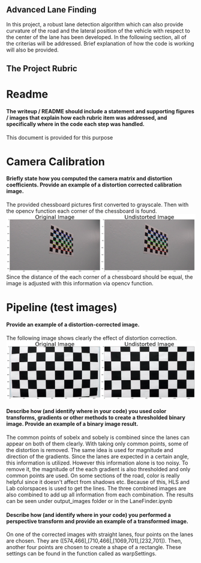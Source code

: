 ## Advanced Lane Finding

In this project, a robust lane detection algorithm which can also provide curvature of the road and the lateral position of the vehicle with respect to the center of the lane has been developed. In the following section, all of the criterias will be addressed. Brief explanation of how the code is working will also be provided.


[//]: # (Image References)

[image1]: ./output_images/chessboard_calibration.png "Chessboard calibration"
[image2]: ./output_images/undistort.png "Undistorting the image"
[image3]: ./output_images/undistort.png "Undistorting the image"
[image4]: ./output_images/undistort.png "Undistorting the image"
[image5]: ./output_images/undistort.png "Undistorting the image"
[image6]: ./output_images/undistort.png "Undistorting the image"
[image7]: ./output_images/undistort.png "Undistorting the image"

The Project Rubric
---
# Readme
#### The writeup / README should include a statement and supporting figures / images that explain how each rubric item was addressed, and specifically where in the code each step was handled.
This document is provided for this purpose

# Camera Calibration
#### Briefly state how you computed the camera matrix and distortion coefficients. Provide an example of a distortion corrected calibration image.
The provided chessboard pictures first converted to grayscale. Then with the opencv function each corner of the chessboard is found. 
![alt text][image1]
Since the distance of the each corner of a chessboard should be equal, the image is adjusted with this information via opencv function.


# Pipeline (test images)
#### Provide an example of a distortion-corrected image.
The following image shows clearly the effect of distortion correction.
![alt text][image2]
#### Describe how (and identify where in your code) you used color transforms, gradients or other methods to create a thresholded binary image. Provide an example of a binary image result.
The common points of sobelx and sobely is combined since the lanes can appear on both of them clearly. With taking only common points, some of the distortion is removed. The same idea is used for magnitude and direction of the gradients. Since the lanes are expected in a certain angle, this information is utilized. However this information alone is too noisy. To remove it, the magnitude of the each gradient is also thresholded and only common points are used. On some sections of the road, color is really helpful since it doesn't affect from shadows etc. Because of this, HLS and Lab colorspaces is used to get the lines. 
The three combined images are also combined to add up all information from each combination. The results can be seen under output_images folder or in the LaneFinder.ipynb
#### Describe how (and identify where in your code) you performed a perspective transform and provide an example of a transformed image.
On one of the corrected images with straight lanes, four points on the lanes are chosen. They are ([574,466],[710,466],[1069,701],[232,701]). Then, another four points are chosen to create a shape of a rectangle. These settings can be found in the function called as warpSettings. 


